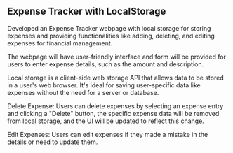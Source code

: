 ## Expense Tracker with LocalStorage ##


Developed an Expense Tracker webpage with local storage for storing expenses and providing functionalities like adding, deleting, and editing expenses for financial management.

The webpage will have user-friendly interface and form will be provided for users to enter expense details, such as the amount and description.

Local storage is a client-side web storage API that allows data to be stored in a user's web browser. It's ideal for saving user-specific data like expenses without the need for a server or database.

Delete Expense: Users can delete expenses by selecting an expense entry and clicking a "Delete" button, the specific expense data will be removed from local storage, and the UI will be updated to reflect this change.

Edit Expenses: Users can edit expenses if they made a mistake in the details or need to update them.